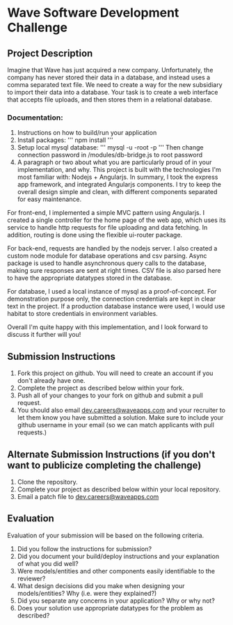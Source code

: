 # Wave Software Development Challenge
## Project Description
Imagine that Wave has just acquired a new company. Unfortunately, the company has never stored their data in a database, and instead uses a comma separated text file. We need to create a way for the new subsidiary to import their data into a database. Your task is to create a web interface that accepts file uploads, and then stores them in a relational database.

### Documentation:

1. Instructions on how to build/run your application
  1. Install packages:
  '''
  npm install
  '''
  2. Setup local mysql database:
  '''
  mysql -u -root -p
  '''
  Then change connection password in /modules/db-bridge.js to root password
1. A paragraph or two about what you are particularly proud of in your implementation, and why.
  This project is built with the technologies I'm most familiar with: Nodejs + Angularjs. In summary, I took the express app framework, and integrated Angularjs components. I try to keep the overall design simple and clean, with different components separated for easy maintenance.

  For front-end, I implemented a simple MVC pattern using Angularjs. I created a single controller for the home page of the web app, which uses its service to handle http requests for file uploading and data fetching. In addition, routing is done using the flexible ui-router package.

  For back-end, requests are handled by the nodejs server. I also created a custom node module for database operations and csv parsing. Async package is used to handle asynchronous query calls to the database, making sure responses are sent at right times. CSV file is also parsed here to have the appropriate datatypes stored in the database.

  For database, I used a local instance of mysql as a proof-of-concept. For demonstration purpose only, the connection credentials are kept in clear text in the project. If a production database instance were used, I would use habitat to store credentials in environment variables.

  Overall I'm quite happy with this implementation, and I look forward to discuss it further will you!

## Submission Instructions

1. Fork this project on github. You will need to create an account if you don't already have one.
1. Complete the project as described below within your fork.
1. Push all of your changes to your fork on github and submit a pull request.
1. You should also email [dev.careers@waveapps.com](dev.careers@waveapps.com) and your recruiter to let them know you have submitted a solution. Make sure to include your github username in your email (so we can match applicants with pull requests.)

## Alternate Submission Instructions (if you don't want to publicize completing the challenge)
1. Clone the repository.
1. Complete your project as described below within your local repository.
1. Email a patch file to [dev.careers@waveapps.com](dev.careers@waveapps.com)

## Evaluation
Evaluation of your submission will be based on the following criteria.

1. Did you follow the instructions for submission?
1. Did you document your build/deploy instructions and your explanation of what you did well?
1. Were models/entities and other components easily identifiable to the reviewer?
1. What design decisions did you make when designing your models/entities? Why (i.e. were they explained?)
1. Did you separate any concerns in your application? Why or why not?
1. Does your solution use appropriate datatypes for the problem as described?
